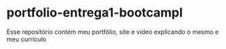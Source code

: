 # portfolio-entrega1-bootcampI
Esse repositório contém meu portfólio, site e vídeo explicando o mesmo e meu currículo
